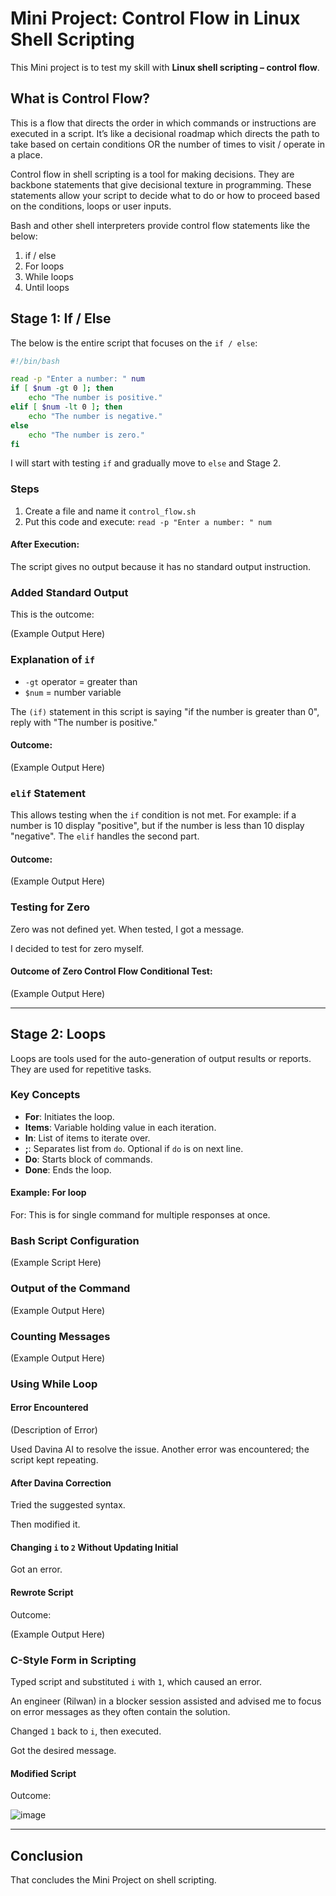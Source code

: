 
# Mini Project: Control Flow in Linux Shell Scripting

This Mini project is to test my skill with **Linux shell scripting – control flow**.

## What is Control Flow?

This is a flow that directs the order in which commands or instructions are executed in a script. It’s like a decisional roadmap which directs the path to take based on certain conditions OR the number of times to visit / operate in a place.

Control flow in shell scripting is a tool for making decisions. They are backbone statements that give decisional texture in programming. These statements allow your script to decide what to do or how to proceed based on the conditions, loops or user inputs.

Bash and other shell interpreters provide control flow statements like the below:

1. if / else
2. For loops
3. While loops
4. Until loops

## Stage 1: If / Else

The below is the entire script that focuses on the `if / else`:

```bash
#!/bin/bash

read -p "Enter a number: " num
if [ $num -gt 0 ]; then
    echo "The number is positive."
elif [ $num -lt 0 ]; then
    echo "The number is negative."
else
    echo "The number is zero."
fi
```

I will start with testing `if` and gradually move to `else` and Stage 2.

### Steps

1. Create a file and name it `control_flow.sh`
2. Put this code and execute: `read -p "Enter a number: " num`

#### After Execution:

The script gives no output because it has no standard output instruction.

### Added Standard Output

This is the outcome:

(Example Output Here)

### Explanation of `if`

- `-gt` operator = greater than
- `$num` = number variable

The `(if)` statement in this script is saying "if the number is greater than 0", reply with "The number is positive."

#### Outcome:

(Example Output Here)

### `elif` Statement

This allows testing when the `if` condition is not met. For example: if a number is 10 display "positive", but if the number is less than 10 display "negative". The `elif` handles the second part.

#### Outcome:

(Example Output Here)

### Testing for Zero

Zero was not defined yet. When tested, I got a message.

I decided to test for zero myself.

#### Outcome of Zero Control Flow Conditional Test:

(Example Output Here)

---

## Stage 2: Loops

Loops are tools used for the auto-generation of output results or reports. They are used for repetitive tasks.

### Key Concepts

- **For**: Initiates the loop.
- **Items**: Variable holding value in each iteration.
- **In**: List of items to iterate over.
- **;**: Separates list from `do`. Optional if `do` is on next line.
- **Do**: Starts block of commands.
- **Done**: Ends the loop.

#### Example: For loop

For: This is for single command for multiple responses at once.

### Bash Script Configuration

(Example Script Here)

### Output of the Command

(Example Output Here)

### Counting Messages

(Example Output Here)

### Using While Loop

#### Error Encountered

(Description of Error)

Used Davina AI to resolve the issue. Another error was encountered; the script kept repeating.

#### After Davina Correction

Tried the suggested syntax.

Then modified it.

#### Changing `i` to `2` Without Updating Initial

Got an error.

#### Rewrote Script

Outcome:

(Example Output Here)

### C-Style Form in Scripting

Typed script and substituted `i` with `1`, which caused an error.

An engineer (Rilwan) in a blocker session assisted and advised me to focus on error messages as they often contain the solution.

Changed `1` back to `i`, then executed.

Got the desired message.

#### Modified Script

Outcome:

![image](https://github.com/user-attachments/assets/1e1a3565-84bd-45c9-9d21-abfcf4817b55)


---

## Conclusion

That concludes the Mini Project on shell scripting.
